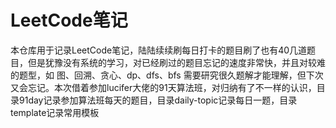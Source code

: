 # LeetCode笔记

本仓库用于记录LeetCode笔记，陆陆续续刷每日打卡的题目刷了也有40几道题目，但是犹豫没有系统的学习，对已经刷过的题目忘记的速度非常快，并且对较难的题型，如 图、回溯、贪心、dp、dfs、bfs 需要研究很久题解才能理解，但下次又会忘记。本次借着参加lucifer大佬的91天算法班，对归纳有了不一样的认识，目录91day记录参加算法班每天的题目，目录daily-topic记录每日一题，目录template记录常用模板